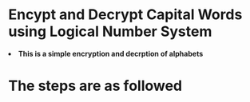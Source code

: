 # Encypt and Decrypt Capital Words using Logical Number System
<li>
<b> This is a simple encryption and decrption of alphabets</b>
</li>

# The steps are as followed
